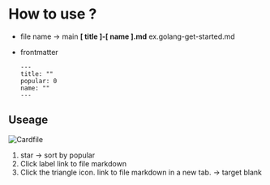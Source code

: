 # How to use ?

- file name -> main **[ title ]-[ name ].md** ex.golang-get-started.md
- frontmatter

  ```
  ---
  title: ""
  popular: 0
  name: ""
  ---
  ```

## Useage

<span className="img_markdown">![Cardfile](/image/Cardfile.png)</span>

1. star -> sort by popular
2. Click label link to file markdown
3. Click the triangle icon. link to file markdown in a new tab. -> target blank

<!-- <style>
.img_markdown img{
  box-shadow: 0px 0px 10px 1px #ccc;
}
.img_markdown{
  margin:2rem 0;
  width: 100%;
  display: flex;
  justify-content: center;
  align-items: center;
}

</style> -->
